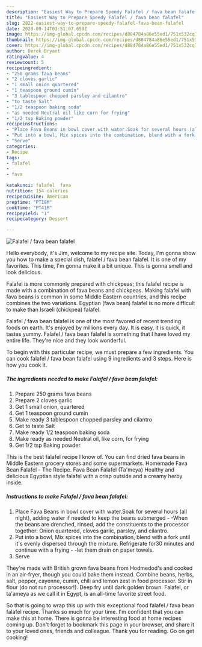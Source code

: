 ```yaml
---
description: "Easiest Way to Prepare Speedy Falafel / fava bean falafel"
title: "Easiest Way to Prepare Speedy Falafel / fava bean falafel"
slug: 2822-easiest-way-to-prepare-speedy-falafel-fava-bean-falafel
date: 2020-09-14T03:51:07.659Z
image: https://img-global.cpcdn.com/recipes/d884784a86e55ed1/751x532cq70/falafel-fava-bean-falafel-recipe-main-photo.jpg
thumbnail: https://img-global.cpcdn.com/recipes/d884784a86e55ed1/751x532cq70/falafel-fava-bean-falafel-recipe-main-photo.jpg
cover: https://img-global.cpcdn.com/recipes/d884784a86e55ed1/751x532cq70/falafel-fava-bean-falafel-recipe-main-photo.jpg
author: Derek Bryant
ratingvalue: 4
reviewcount: 5
recipeingredient:
- "250 grams fava beans"
- "2 cloves garlic"
- "1 small onion quartered"
- "1 teaspoon ground cumin"
- "3 tablespoon chopped parsley and cilantro"
- "to taste Salt"
- "1/2 teaspoon baking soda"
- "as needed Neutral oil like corn for frying"
- "1/2 tsp Baking powder"
recipeinstructions:
- "Place Fava Beans in bowl cover with water.Soak for several hours (all night), adding water if needed to keep the beans submerged -When the beans are drenched, rinsed, add the constituents to the processor together: Onion quartered, cloves garlic, parsley, and cilantro."
- "Put into a bowl, Mix spices into the combination, blend with a fork until it&#39;s evenly dispersed through the mixture. Refrigerate for30 minutes and continue with a frying -let them drain on paper towels."
- "Serve"
categories:
- Recipe
tags:
- falafel
- 
- fava

katakunci: falafel  fava 
nutrition: 154 calories
recipecuisine: American
preptime: "PT18M"
cooktime: "PT41M"
recipeyield: "1"
recipecategory: Dessert

---
```



![Falafel / fava bean falafel](https://img-global.cpcdn.com/recipes/d884784a86e55ed1/751x532cq70/falafel-fava-bean-falafel-recipe-main-photo.jpg)

Hello everybody, it's Jim, welcome to my recipe site. Today, I'm gonna show you how to make a special dish, falafel / fava bean falafel. It is one of my favorites. This time, I'm gonna make it a bit unique. This is gonna smell and look delicious.

Falafel is more commonly prepared with chickpeas; this falafel recipe is made with a combination of fava beans and chickpeas. Making falafel with fava beans is common in some Middle Eastern countries, and this recipe combines the two variations. Egyptian (fava bean) falafel is no more difficult to make than Israeli (chickpea) falafel.

Falafel / fava bean falafel is one of the most favored of recent trending foods on earth. It's enjoyed by millions every day. It is easy, it is quick, it tastes yummy. Falafel / fava bean falafel is something that I have loved my entire life. They're nice and they look wonderful.


To begin with this particular recipe, we must prepare a few ingredients. You can cook falafel / fava bean falafel using 9 ingredients and 3 steps. Here is how you cook it.

<!--inarticleads1-->

##### The ingredients needed to make Falafel / fava bean falafel:

1. Prepare 250 grams fava beans
1. Prepare 2 cloves garlic
1. Get 1 small onion, quartered
1. Get 1 teaspoon ground cumin
1. Make ready 3 tablespoon chopped parsley and cilantro
1. Get to taste Salt
1. Make ready 1/2 teaspoon baking soda
1. Make ready as needed Neutral oil, like corn, for frying
1. Get 1/2 tsp Baking powder


This is the best falafel recipe I know of. You can find dried fava beans in Middle Eastern grocery stores and some supermarkets. Homemade Fava Bean Falafel - The Recipe. Fava Bean Falafel (Ta&#39;meya) Healthy and delicious Egyptian style falafel with a crisp outside and a creamy herby inside. 

<!--inarticleads2-->

##### Instructions to make Falafel / fava bean falafel:

1. Place Fava Beans in bowl cover with water.Soak for several hours (all night), adding water if needed to keep the beans submerged - -When the beans are drenched, rinsed, add the constituents to the processor together: Onion quartered, cloves garlic, parsley, and cilantro.
1. Put into a bowl, Mix spices into the combination, blend with a fork until it&#39;s evenly dispersed through the mixture. Refrigerate for30 minutes and continue with a frying - -let them drain on paper towels.
1. Serve


They&#39;re made with British grown fava beans from Hodmedod&#39;s and cooked in an air-fryer, though you could bake them instead. Combine beans, herbs, salt, pepper, cayenne, cumin, chili and lemon zest in food processor. Stir in flour (do not run processor!). Deep fry until dark golden brown. Falafel, or ta&#39;ameya as we call it in Egypt, is an all-time favorite street food. 

So that is going to wrap this up with this exceptional food falafel / fava bean falafel recipe. Thanks so much for your time. I'm confident that you can make this at home. There is gonna be interesting food at home recipes coming up. Don't forget to bookmark this page in your browser, and share it to your loved ones, friends and colleague. Thank you for reading. Go on get cooking!

